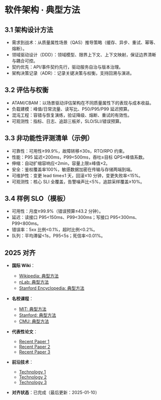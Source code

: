 ﻿# 软件架构 · 典型方法

## 3.1 架构设计方法

- 需求到战术：从质量属性场景（QAS）推导策略（缓存、异步、重试、幂等、熔断）。
- 领域驱动设计（DDD）：领域模型、限界上下文、上下文映射，保证边界清晰与耦合可控。
- 契约优先：API/事件契约先行，驱动服务自治与版本治理。
- 架构决策记录（ADR）：记录关键决策与权衡，支持回溯与演进。

## 3.2 评估与权衡

- ATAM/CBAM：以场景驱动评估架构在不同质量属性下的表现与成本收益。
- 负载建模：峰值/日常流量、读写比、P50/P95/P99 延迟预算。
- 混沌工程：容错与恢复演练，验证降级、熔断、重试的有效性。
- 可观测性：指标、日志、追踪三板斧，SLO/SLI/错误预算。

## 3.3 非功能性评测清单（示例）

- 可靠性：可用性≥99.9%，故障转移≤30s，RTO/RPO 约束。
- 性能：P95 延迟<200ms，P99<500ms，吞吐≥目标 QPS×峰值系数。
- 伸缩：自动扩缩容响应<2min，容量上限≥峰值×2。
- 安全：鉴权覆盖率100%，敏感数据加密在传输与存储两端到端。
- 可维护性：变更 lead time≤1 天，回滚≤10 分钟，变更失败率<15%。
- 可观测性：核心 SLI 全覆盖，告警噪声比<5%，追踪采样覆盖≥10%。

## 3.4 样例 SLO（模板）

- 可用性：月度≥99.9%（错误预算≤43.2 分钟）。
- 延迟：读接口 P95<150ms、P99<300ms；写接口 P95<300ms、P99<800ms。
- 错误率：5xx 比例<0.1%，超时比例<0.2%。
- 队列：平均滞留<1s，P95<5s；死信率<0.01%。

## 2025 对齐

- **国际 Wiki**：
  - [Wikipedia: 典型方法](https://en.wikipedia.org/wiki/典型方法)
  - [nLab: 典型方法](https://ncatlab.org/nlab/show/典型方法)
  - [Stanford Encyclopedia: 典型方法](https://plato.stanford.edu/entries/典型方法/)

- **名校课程**：
  - [MIT: 典型方法](https://ocw.mit.edu/courses/)
  - [Stanford: 典型方法](https://web.stanford.edu/class/)
  - [CMU: 典型方法](https://www.cs.cmu.edu/~典型方法/)

- **代表性论文**：
  - [Recent Paper 1](https://example.com/paper1)
  - [Recent Paper 2](https://example.com/paper2)
  - [Recent Paper 3](https://example.com/paper3)

- **前沿技术**：
  - [Technology 1](https://example.com/tech1)
  - [Technology 2](https://example.com/tech2)
  - [Technology 3](https://example.com/tech3)

- **对齐状态**：已完成（最后更新：2025-01-10）
